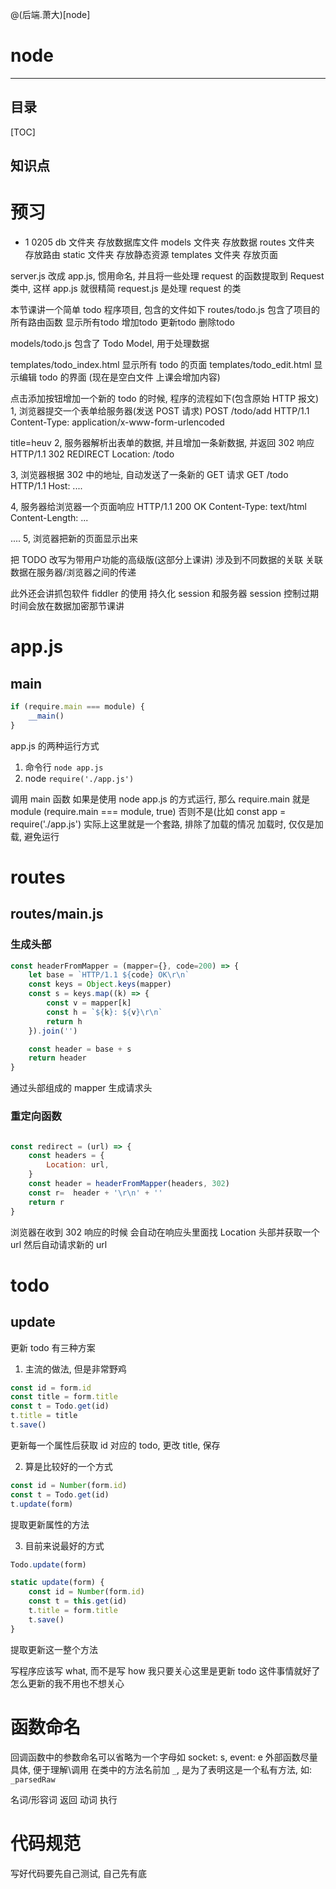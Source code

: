 @(后端.萧大)[node]
# node
----
## 目录

[TOC]

## 知识点

# 预习
- 1 0205
db 文件夹 存放数据库文件
models 文件夹 存放数据
routes 文件夹 存放路由
static 文件夹 存放静态资源
templates 文件夹 存放页面

server.js 改成 app.js, 惯用命名,
并且将一些处理 request 的函数提取到 Request 类中, 这样 app.js 就很精简
request.js 是处理 request 的类


本节课讲一个简单 todo 程序项目, 包含的文件如下
routes/todo.js 包含了项目的所有路由函数
显示所有todo
增加todo
更新todo
删除todo

models/todo.js 包含了 Todo Model, 用于处理数据

templates/todo_index.html
显示所有 todo 的页面
templates/todo_edit.html
显示编辑 todo 的界面 (现在是空白文件 上课会增加内容)

点击添加按钮增加一个新的 todo 的时候, 程序的流程如下(包含原始 HTTP 报文)
1, 浏览器提交一个表单给服务器(发送 POST 请求)
POST /todo/add HTTP/1.1
Content-Type: application/x-www-form-urlencoded

title=heuv
2, 服务器解析出表单的数据, 并且增加一条新数据, 并返回 302 响应
HTTP/1.1 302 REDIRECT
Location: /todo

3, 浏览器根据 302 中的地址, 自动发送了一条新的 GET 请求
GET /todo HTTP/1.1
Host: ....

4, 服务器给浏览器一个页面响应
HTTP/1.1 200 OK
Content-Type: text/html
Content-Length: ...

<html>
....
</html>
5, 浏览器把新的页面显示出来



把 TODO 改写为带用户功能的高级版(这部分上课讲)
涉及到不同数据的关联
关联数据在服务器/浏览器之间的传递


此外还会讲抓包软件 fiddler 的使用
持久化 session 和服务器 session 控制过期时间会放在数据加密那节课讲

# app.js

## main

```js
if (require.main === module) {
    __main()
}
```
app.js 的两种运行方式
1. 命令行 `node app.js`
2. node `require('./app.js')`

调用 main 函数
如果是使用 node app.js 的方式运行, 那么 require.main 就是 module (require.main === module, true)
否则不是(比如 const app = require('./app.js')
实际上这里就是一个套路, 排除了加载的情况
加载时, 仅仅是加载, 避免运行

# routes

## routes/main.js

### 生成头部
```js
const headerFromMapper = (mapper={}, code=200) => {
    let base = `HTTP/1.1 ${code} OK\r\n`
    const keys = Object.keys(mapper)
    const s = keys.map((k) => {
        const v = mapper[k]
        const h = `${k}: ${v}\r\n`
        return h
    }).join('')

    const header = base + s
    return header
}
```
通过头部组成的 mapper 生成请求头

### 重定向函数
```js

const redirect = (url) => {
    const headers = {
        Location: url,
    }
    const header = headerFromMapper(headers, 302)
    const r=  header + '\r\n' + ''
    return r
}
```
浏览器在收到 302 响应的时候
会自动在响应头里面找 Location 头部并获取一个 url
然后自动请求新的 url

# todo

## update
更新 todo 有三种方案
1. 主流的做法, 但是非常野鸡
```js
const id = form.id
const title = form.title
const t = Todo.get(id)
t.title = title
t.save()
```
更新每一个属性后获取 id 对应的 todo, 更改 title, 保存

2. 算是比较好的一个方式
```js
const id = Number(form.id)
const t = Todo.get(id)
t.update(form)
```
提取更新属性的方法

3. 目前来说最好的方式
```js
Todo.update(form)
```
```js
static update(form) {
    const id = Number(form.id)
    const t = this.get(id)
    t.title = form.title
    t.save()
}
```
提取更新这一整个方法

写程序应该写 what, 而不是写 how
我只要关心这里是更新 todo 这件事情就好了
怎么更新的我不用也不想关心
# 函数命名

回调函数中的参数命名可以省略为一个字母如 socket: s, event: e
外部函数尽量具体, 便于理解\调用
在类中的方法名前加 `_`, 是为了表明这是一个私有方法, 如: `_parsedRaw`

名词/形容词   返回
动词          执行

# 代码规范

写好代码要先自己测试, 自己先有底
